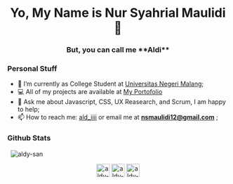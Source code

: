 <h1 align="center">Yo, My Name is Nur Syahrial Maulidi👋</h1>
<h3 align="center">But, you can call me **Aldi**</h3>

### Personal Stuff
- 🔭 I’m currently as College Student at [Universitas Negeri Malang](https://dipainhouse.com/);
- 💻 All of my projects are available at [My Portofolio](http://aldi-maulidi.vercel.app/)
- 💬 Ask me about Javascript, CSS, UX Reasearch, and Scrum, I am happy to help;
- 📫 How to reach me: [ald_iiii](https://twitter.com/ald_iiii) or email me at **nsmaulidi12@gmail.com**  ;


### Github Stats

<p>&nbsp;
    <img align="center" src="https://github-readme-stats.vercel.app/api?username=aldy-san&show_icons=true" alt="aldy-san" />
</p>

<p align="center">
    <a href="https://www.linkedin.com/in/nur-syahrial-maulidi-99333b1aa/" target="blank"><img align="center" src="https://cdn2.iconfinder.com/data/icons/social-media-2285/512/1_Linkedin_unofficial_colored_svg-512.png" alt="aldy-san" height="30" width="30" /></a>
    <a href="https://twitter.com/ald_iiii" target="blank"><img align="center" src="https://cdn2.iconfinder.com/data/icons/social-media-2285/512/1_Twitter_colored_svg-512.png" alt="aldy-san" height="30" width="30" /></a>
    <a href="https://www.instagram.com/nur.sm_/" target="blank"><img align="center" src="https://cdn2.iconfinder.com/data/icons/social-media-2285/512/1_Instagram_colored_svg_1-512.png" alt="aldy-san" height="30" width="30" /></a>    
</p>
